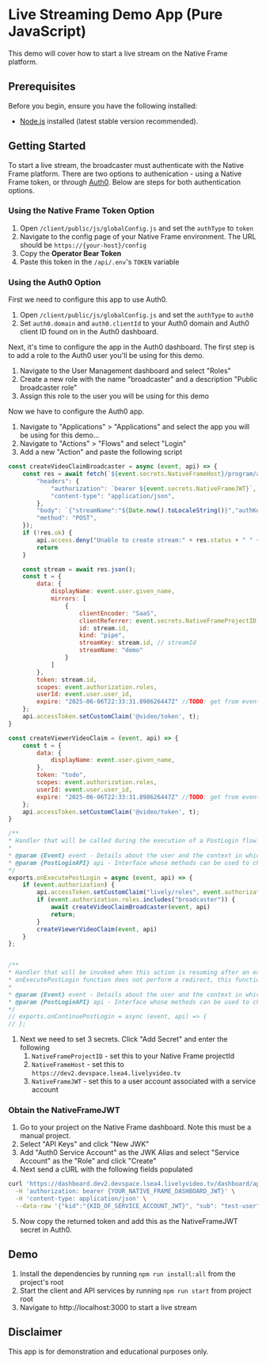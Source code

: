 # Live Streaming Demo App (Pure JavaScript)

This demo will cover how to start a live stream on the Native Frame platform. 

## Prerequisites

Before you begin, ensure you have the following installed:

- [Node.js](https://nodejs.org/) installed (latest stable version recommended).

## Getting Started

To start a live stream, the broadcaster must authenticate with the Native Frame platform. There are two options to authenication - using a Native Frame token, or through [Auth0](https://auth0.com/). Below are steps for both authentication options.

### Using the Native Frame Token Option

1. Open `/client/public/js/globalConfig.js` and set the `authType` to `token`
1. Navigate to the config page of your Native Frame environment. The URL should be `https://{your-host}/config`
1. Copy the **Operator Bear Token**
1. Paste this token in the `/api/.env`'s `TOKEN` variable

### Using the Auth0 Option

First we need to configure this app to use Auth0.

1. Open `/client/public/js/globalConfig.js` and set the `authType` to `auth0`
1. Set `auth0.domain` and `auth0.clientId` to your Auth0 domain and Auth0 client ID found on in the Auth0 dashboard.

Next, it's time to configure the app in the Auth0 dashboard. The first step is to add a role to the Auth0 user you'll be using for this demo. 

1. Navigate to the User Management dashboard and select "Roles"
1. Create a new role with the name "broadcaster" and a description "Public broadcaster role"
1. Assign this role to the user you will be using for this demo

Now we have to configure the Auth0 app.

1. Navigate to "Applications" > "Applications" and select the app you will be using for this demo...
1. Navigate to "Actions" > "Flows" and select "Login"
1. Add a new "Action" and paste the following script

```js
const createVideoClaimBroadcaster = async (event, api) => {
	const res = await fetch(`${event.secrets.NativeFrameHost}/program/api/v1/projects/${event.secrets.NativeFrameProjectID}/streams?projectId=${event.secrets.NativeFrameProjectID}`, {
		"headers": {
			"authorization": `bearer ${event.secrets.NativeFrameJWT}`,
			"content-type": "application/json",
		},
		"body": `{"streamName":"${Date.now().toLocaleString()}","authKey":"some-secret","authType":"private","transcode":true}`,
		"method": "POST",
	});
	if (!res.ok) {
		api.access.deny("Unable to create stream:" + res.status + " " + event.secrets.NativeFrameHost + " " + event.secrets.NativeFrameProjectID)
		return
	}

	const stream = await res.json();
	const t = {
		data: {
			displayName: event.user.given_name,
			mirrors: [
				{
					clientEncoder: "SaaS",
					clientReferrer: event.secrets.NativeFrameProjectID,
					id: stream.id,
					kind: "pipe",
					streamKey: stream.id, // streamId
					streamName: "demo"
				}
			]
		},
		token: stream.id,
		scopes: event.authorization.roles,
		userId: event.user.user_id,
		expire: "2025-06-06T22:33:31.898626447Z" //TODO: get from event if we can
	};
	api.accessToken.setCustomClaim('@video/token', t);
}

const createViewerVideoClaim = (event, api) => {
	const t = {
		data: {
			displayName: event.user.given_name,
		},
		token: "todo",
		scopes: event.authorization.roles,
		userId: event.user.user_id,
		expire: "2025-06-06T22:33:31.898626447Z" //TODO: get from event if we can
	};
	api.accessToken.setCustomClaim('@video/token', t);
}

/**
* Handler that will be called during the execution of a PostLogin flow.
*
* @param {Event} event - Details about the user and the context in which they are logging in.
* @param {PostLoginAPI} api - Interface whose methods can be used to change the behavior of the login.
*/
exports.onExecutePostLogin = async (event, api) => {
	if (event.authorization) {
		api.accessToken.setCustomClaim("lively/roles", event.authorization.roles)
		if (event.authorization.roles.includes("broadcaster")) {
			await createVideoClaimBroadcaster(event, api)
			return;
		}
		createViewerVideoClaim(event, api)
	}
};


/**
* Handler that will be invoked when this action is resuming after an external redirect. If your
* onExecutePostLogin function does not perform a redirect, this function can be safely ignored.
*
* @param {Event} event - Details about the user and the context in which they are logging in.
* @param {PostLoginAPI} api - Interface whose methods can be used to change the behavior of the login.
*/
// exports.onContinuePostLogin = async (event, api) => {
// };
```

1. Next we need to set 3 secrets. Click "Add Secret" and enter the following
    1. `NativeFrameProjectID` - set this to your Native Frame projectId
    1. `NativeFrameHost` - set this to `https://dev2.devspace.lsea4.livelyvideo.tv`
    1. `NativeFrameJWT` - set this to a user account associated with a service account

### Obtain the NativeFrameJWT

1. Go to your project on the Native Frame dashboard. Note this must be a manual project.
1. Select "API Keys" and click "New JWK"
1. Add "Auth0 Service Account" as the JWK Alias and select "Service Account" as the "Role" and click "Create"
1. Next send a cURL with the following fields populated

```bash
curl 'https://dashboard.dev2.devspace.lsea4.livelyvideo.tv/dashboard/api/v1/organizations/test-org/projects/{YOUR_PROJECT_ID}/foundation-auth/auth/v1/jwt' \
  -H 'authorization: bearer {YOUR_NATIVE_FRAME_DASHBOARD_JWT}' \
  -H 'content-type: application/json' \
  --data-raw '{"kid":"{KID_OF_SERVICE_ACCOUNT_JWT}", "sub": "test-user"}'
  ```

5. Now copy the returned token and add this as the NativeFrameJWT secret in Auth0.

## Demo

1. Install the dependencies by running `npm run install:all` from the project's root
1. Start the client and API services by running `npm run start` from project root
1. Navigate to http://localhost:3000 to start a live stream


## Disclaimer

This app is for demonstration and educational purposes only.